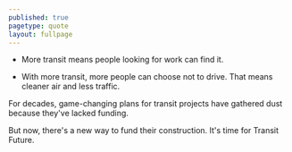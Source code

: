 ```yaml
---
published: true
pagetype: quote
layout: fullpage
---
```


- More transit means people looking for work can find it. 

- With more transit, more people can choose not to drive. That means cleaner air and less traffic. 


For decades, game-changing plans for transit projects have gathered dust because they've lacked funding.

But now, there's a new way to fund their construction. It's time for Transit Future.